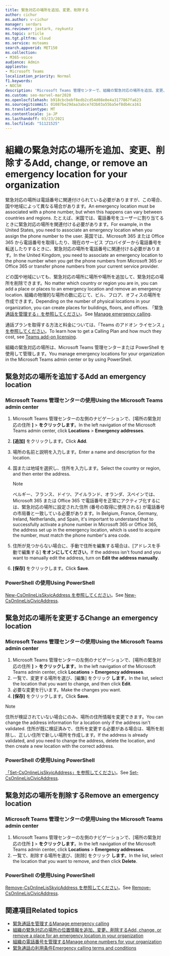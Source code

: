 ```yaml
---
title: 緊急対応の場所を追加、変更、削除する
author: cichur
ms.author: v-cichur
manager: serdars
ms.reviewer: jastark, roykuntz
ms.topic: article
ms.tgt.pltfrm: cloud
ms.service: msteams
search.appverid: MET150
ms.collection:
- M365-voice
audience: Admin
appliesto:
- Microsoft Teams
localization_priority: Normal
f1.keywords:
- NOCSH
description: 'Microsoft Teams 管理センターで、組織の緊急対応の場所を追加、変更、または削除する方法について説明します。 '
ms.custom: seo-marvel-mar2020
ms.openlocfilehash: b918cbcbebf8edb2cd54d08e0e4a3177867fa623
ms.sourcegitcommit: 01087be29daa3abce7d3b03a55ba5ef8db4ca161
ms.translationtype: MT
ms.contentlocale: ja-JP
ms.lasthandoff: 03/23/2021
ms.locfileid: "51121525"
---
```

# <a name="add-change-or-remove-an-emergency-location-for-your-organization"></a><span data-ttu-id="3476e-103">組織の緊急対応の場所を追加、変更、削除する</span><span class="sxs-lookup"><span data-stu-id="3476e-103">Add, change, or remove an emergency location for your organization</span></span>

<span data-ttu-id="3476e-104">緊急対応の場所は電話番号に関連付けられている必要がありますが、この場合、国や地域によって異なる場合があります。</span><span class="sxs-lookup"><span data-stu-id="3476e-104">An emergency location must be associated with a phone number, but when this happens can vary between countries and regions.</span></span> <span data-ttu-id="3476e-105">たとえば、米国では、電話番号をユーザーに割り当てるときに緊急対応の場所を関連付ける必要があります。</span><span class="sxs-lookup"><span data-stu-id="3476e-105">For example, in the United States, you need to associate an emergency location when you assign the phone number to the user.</span></span> <span data-ttu-id="3476e-106">英国では、Microsoft 365 または Office 365 から電話番号を取得したり、現在のサービス プロバイダーから電話番号を転送したりするときに、緊急対応の場所を電話番号に関連付ける必要があります。</span><span class="sxs-lookup"><span data-stu-id="3476e-106">In the United Kingdom, you need to associate an emergency location to the phone number when you get the phone numbers from Microsoft 365 or Office 365 or transfer phone numbers from your current service provider.</span></span>

<span data-ttu-id="3476e-107">どの国や地域にいても、緊急対応の場所に場所や場所を追加して、緊急対応の場所を削除できます。</span><span class="sxs-lookup"><span data-stu-id="3476e-107">No matter which country or region you are in, you can add a place or places to an emergency location and remove an emergency location.</span></span> <span data-ttu-id="3476e-108">組織の物理的な場所の数に応じて、ビル、フロア、オフィスの場所を作成できます。</span><span class="sxs-lookup"><span data-stu-id="3476e-108">Depending on the number of physical locations in your organization, you can create places for buildings, floors, and offices.</span></span> <span data-ttu-id="3476e-109">「緊急 [通話を管理する」を参照してください](what-are-emergency-locations-addresses-and-call-routing.md)。</span><span class="sxs-lookup"><span data-stu-id="3476e-109">See [Manage emergency calling](what-are-emergency-locations-addresses-and-call-routing.md).</span></span>
  
<span data-ttu-id="3476e-110">通話プランを取得する方法と料金については、「Teams のアドオン ライセンス [」を参照してください](./teams-add-on-licensing/microsoft-teams-add-on-licensing.md)。</span><span class="sxs-lookup"><span data-stu-id="3476e-110">To learn how to get a Calling Plan and how much they cost, see [Teams add-on licensing](./teams-add-on-licensing/microsoft-teams-add-on-licensing.md).</span></span>

<span data-ttu-id="3476e-111">組織の緊急対応の場所は、Microsoft Teams 管理センターまたは PowerShell を使用して管理します。</span><span class="sxs-lookup"><span data-stu-id="3476e-111">You manage emergency locations for your organization in the Microsoft Teams admin center or by using PowerShell.</span></span>
  
## <a name="add-an-emergency-location"></a><span data-ttu-id="3476e-112">緊急対応の場所を追加する</span><span class="sxs-lookup"><span data-stu-id="3476e-112">Add an emergency location</span></span>

### <a name="using-the-microsoft-teams-admin-center"></a><span data-ttu-id="3476e-113">Microsoft Teams 管理センターの使用</span><span class="sxs-lookup"><span data-stu-id="3476e-113">Using the Microsoft Teams admin center</span></span>

1. <span data-ttu-id="3476e-114">Microsoft Teams 管理センターの左側のナビゲーションで、[場所の緊急対応の住所 **]**  >  **をクリックします**。</span><span class="sxs-lookup"><span data-stu-id="3476e-114">In the left navigation of the Microsoft Teams admin center, click **Locations** > **Emergency addresses**.</span></span>
2. <span data-ttu-id="3476e-115">**[追加]** をクリックします。</span><span class="sxs-lookup"><span data-stu-id="3476e-115">Click **Add**.</span></span>
3. <span data-ttu-id="3476e-116">場所の名前と説明を入力します。</span><span class="sxs-lookup"><span data-stu-id="3476e-116">Enter a name and description for the location.</span></span>
4. <span data-ttu-id="3476e-117">国または地域を選択し、住所を入力します。</span><span class="sxs-lookup"><span data-stu-id="3476e-117">Select the country or region, and then enter the address.</span></span>

   > [!NOTE]
   > <span data-ttu-id="3476e-118">ベルギー、フランス、ドイツ、アイルランド、オランダ、スペインでは、Microsoft 365 または Office 365 で電話番号を正常にアクティブ化するには、緊急対応の場所に設定された住所 (番号の取得に使用される) が電話番号の市局番と一致している必要があります。</span><span class="sxs-lookup"><span data-stu-id="3476e-118">In Belgium, France, Germany, Ireland, Netherlands, and Spain, it's important to understand that to successfully activate a phone number in Microsoft 365 or Office 365, the address set up in the emergency location, which is used to acquire the number, must match the phone number's area code.</span></span>

5. <span data-ttu-id="3476e-119">住所が見つからない場合に、手動で住所を編集する場合は、[アドレスを手動で編集する] **をオンにしてください**。</span><span class="sxs-lookup"><span data-stu-id="3476e-119">If the address isn't found and you want to manually edit the address, turn on **Edit the address manually**.</span></span>
6. <span data-ttu-id="3476e-120">**[保存]** をクリックします。</span><span class="sxs-lookup"><span data-stu-id="3476e-120">Click **Save**.</span></span>

### <a name="using-powershell"></a><span data-ttu-id="3476e-121">PowerShell の使用</span><span class="sxs-lookup"><span data-stu-id="3476e-121">Using PowerShell</span></span>

<span data-ttu-id="3476e-122">[New-CsOnlineLisSkyicAddress を参照してください](/powershell/module/skype/new-csonlineliscivicaddress)。</span><span class="sxs-lookup"><span data-stu-id="3476e-122">See [New-CsOnlineLisCivicAddress](/powershell/module/skype/new-csonlineliscivicaddress).</span></span>
    
## <a name="change-an-emergency-location"></a><span data-ttu-id="3476e-123">緊急対応の場所を変更する</span><span class="sxs-lookup"><span data-stu-id="3476e-123">Change an emergency location</span></span>

### <a name="using-the-microsoft-teams-admin-center"></a><span data-ttu-id="3476e-124">Microsoft Teams 管理センターの使用</span><span class="sxs-lookup"><span data-stu-id="3476e-124">Using the Microsoft Teams admin center</span></span>

1. <span data-ttu-id="3476e-125">Microsoft Teams 管理センターの左側のナビゲーションで、[場所の緊急対応の住所 **]**  >  **をクリックします**。</span><span class="sxs-lookup"><span data-stu-id="3476e-125">In the left navigation of the Microsoft Teams admin center, click **Locations** > **Emergency addresses**.</span></span>
2. <span data-ttu-id="3476e-126">一覧で、変更する場所を選び、[編集] をクリック **します**。</span><span class="sxs-lookup"><span data-stu-id="3476e-126">In the list, select the location that you want to change, and then click **Edit**.</span></span>
3. <span data-ttu-id="3476e-127">必要な変更を行います。</span><span class="sxs-lookup"><span data-stu-id="3476e-127">Make the changes you want.</span></span>
4. <span data-ttu-id="3476e-128">**[保存]** をクリックします。</span><span class="sxs-lookup"><span data-stu-id="3476e-128">Click **Save**.</span></span>

> [!NOTE]
> <span data-ttu-id="3476e-129">住所が検証されていない場合にのみ、場所の住所情報を変更できます。</span><span class="sxs-lookup"><span data-stu-id="3476e-129">You can change the address information for a location only if the address isn't validated.</span></span> <span data-ttu-id="3476e-130">住所が既に検証済みで、住所を変更する必要がある場合は、場所を削除し、正しい住所で新しい場所を作成します。</span><span class="sxs-lookup"><span data-stu-id="3476e-130">If the address is already validated, and you need to change the address, delete the location, and then create a new location with the correct address.</span></span>

### <a name="using-powershell"></a><span data-ttu-id="3476e-131">PowerShell の使用</span><span class="sxs-lookup"><span data-stu-id="3476e-131">Using PowerShell</span></span>

<span data-ttu-id="3476e-132">[「Set-CsOnlineLisSkyicAddress」を参照してください](/powershell/module/skype/set-csonlineliscivicaddress)。</span><span class="sxs-lookup"><span data-stu-id="3476e-132">See [Set-CsOnlineLisCivicAddress](/powershell/module/skype/set-csonlineliscivicaddress).</span></span>
    
## <a name="remove-an-emergency-location"></a><span data-ttu-id="3476e-133">緊急対応の場所を削除する</span><span class="sxs-lookup"><span data-stu-id="3476e-133">Remove an emergency location</span></span>

### <a name="using-the-microsoft-teams-admin-center"></a><span data-ttu-id="3476e-134">Microsoft Teams 管理センターの使用</span><span class="sxs-lookup"><span data-stu-id="3476e-134">Using the Microsoft Teams admin center</span></span>

1. <span data-ttu-id="3476e-135">Microsoft Teams 管理センターの左側のナビゲーションで、[場所の緊急対応の住所 **]**  >  **をクリックします**。</span><span class="sxs-lookup"><span data-stu-id="3476e-135">In the left navigation of the Microsoft Teams admin center, click **Locations** > **Emergency addresses**.</span></span>
2. <span data-ttu-id="3476e-136">一覧で、削除する場所を選び、[削除] をクリック **します**。</span><span class="sxs-lookup"><span data-stu-id="3476e-136">In the list, select the location that you want to remove, and then click **Delete**.</span></span>

### <a name="using-powershell"></a><span data-ttu-id="3476e-137">PowerShell の使用</span><span class="sxs-lookup"><span data-stu-id="3476e-137">Using PowerShell</span></span>

<span data-ttu-id="3476e-138">[Remove-CsOnlineLisSkyicAddress を参照してください](/powershell/module/skype/remove-csonlineliscivicaddress)。</span><span class="sxs-lookup"><span data-stu-id="3476e-138">See [Remove-CsOnlineLisCivicAddress](/powershell/module/skype/remove-csonlineliscivicaddress).</span></span>

## <a name="related-topics"></a><span data-ttu-id="3476e-139">関連項目</span><span class="sxs-lookup"><span data-stu-id="3476e-139">Related topics</span></span>

- [<span data-ttu-id="3476e-140">緊急通話を管理する</span><span class="sxs-lookup"><span data-stu-id="3476e-140">Manage emergency calling</span></span>](what-are-emergency-locations-addresses-and-call-routing.md)
- [<span data-ttu-id="3476e-141">組織の緊急対応の場所の位置情報を追加、変更、削除する</span><span class="sxs-lookup"><span data-stu-id="3476e-141">Add, change, or remove a place for an emergency location in your organization</span></span>](add-change-remove-emergency-place-organization.md)
- [<span data-ttu-id="3476e-142">組織の電話番号を管理する</span><span class="sxs-lookup"><span data-stu-id="3476e-142">Manage phone numbers for your organization</span></span>](/microsoftteams/manage-phone-numbers-for-your-organization)
- [<span data-ttu-id="3476e-143">緊急通話の利用条件</span><span class="sxs-lookup"><span data-stu-id="3476e-143">Emergency calling terms and conditions</span></span>](./emergency-calling-terms-and-conditions.md)